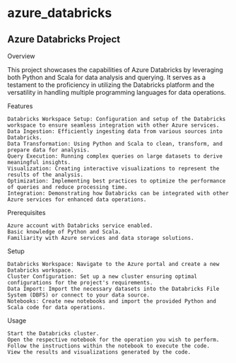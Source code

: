 # azure_databricks
## Azure Databricks Project
Overview

This project showcases the capabilities of Azure Databricks by leveraging both Python and Scala for data analysis and querying. It serves as a testament to the proficiency in utilizing the Databricks platform and the versatility in handling multiple programming languages for data operations.

Features

    Databricks Workspace Setup: Configuration and setup of the Databricks workspace to ensure seamless integration with other Azure services.
    Data Ingestion: Efficiently ingesting data from various sources into Databricks.
    Data Transformation: Using Python and Scala to clean, transform, and prepare data for analysis.
    Query Execution: Running complex queries on large datasets to derive meaningful insights.
    Visualization: Creating interactive visualizations to represent the results of the analysis.
    Optimization: Implementing best practices to optimize the performance of queries and reduce processing time.
    Integration: Demonstrating how Databricks can be integrated with other Azure services for enhanced data operations.

Prerequisites

    Azure account with Databricks service enabled.
    Basic knowledge of Python and Scala.
    Familiarity with Azure services and data storage solutions.

Setup

    Databricks Workspace: Navigate to the Azure portal and create a new Databricks workspace.
    Cluster Configuration: Set up a new cluster ensuring optimal configurations for the project's requirements.
    Data Import: Import the necessary datasets into the Databricks File System (DBFS) or connect to your data source.
    Notebooks: Create new notebooks and import the provided Python and Scala code for data operations.

Usage

    Start the Databricks cluster.
    Open the respective notebook for the operation you wish to perform.
    Follow the instructions within the notebook to execute the code.
    View the results and visualizations generated by the code.
